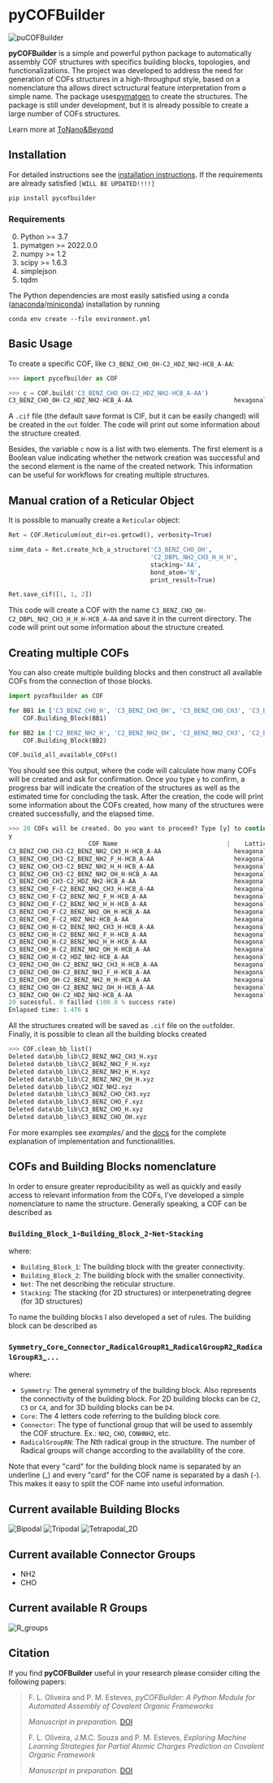# pyCOFBuilder

![puCOFBuilder](docs/header.png)

**pyCOFBuilder** is a simple and powerful python package to automatically assembly COF structures with specifics building blocks, topologies, and functionalizations. The project was developed to address the need for generation of COFs structures in a high-throughput style, based on a nomenclature tha allows direct sctructural feature interpretation from a simple name. The package uses[pymatgen](https://pymatgen.org/) to create the structures. The package is still under development, but it is already possible to create a large number of COFs structures.

Learn more at [ToNano&Beyond](https://tonanoandbeyondblog.wordpress.com/)

## Installation

For detailed instructions see the [installation instructions](https://tonanoandbeyondblog.wordpress.com/).
If the requirements are already satisfied `[WILL BE UPDATED!!!!]`

```bash
pip install pycofbuilder
```

### Requirements

0. Python >= 3.7
1. pymatgen >= 2022.0.0
2. numpy >= 1.2
3. scipy >= 1.6.3
4. simplejson
5. tqdm

The Python dependencies are most easily satisfied using a conda
([anaconda](https://www.anaconda.com/distribution)/[miniconda](https://docs.conda.io/en/latest/miniconda.html))
installation by running

```Shell
conda env create --file environment.yml
```

## Basic Usage

To create a specific COF, like `C3_BENZ_CHO_OH-C2_HDZ_NH2-HCB_A-AA`:

```python
>>> import pycofbuilder as COF

>>> c = COF.build('C3_BENZ_CHO_OH-C2_HDZ_NH2-HCB_A-AA')
C3_BENZ_CHO_OH-C2_HDZ_NH2-HCB_A-AA                            hexagonal   P    P6/m # 175    12 sym. op.
```

A `.cif` file (the default save format is CIF, but it can be easily changed) will be created in the `out` folder. The code will print out some information about the structure created.

Besides, the variable `c` now is a list with two elements. The first element is a Boolean value indicating whether the network creation was successful and the second element is the name of the created network. This information can be useful for workflows for creating multiple structures.

## Manual cration of a Reticular Object

It is possible to manually create a `Reticular` object:

```python
Ret = COF.Reticulum(out_dir=os.getcwd(), verbosity=True)

simm_data = Ret.create_hcb_a_structure('C3_BENZ_CHO_OH',
                                       'C2_DBPL_NH2_CH3_H_H_H',
                                       stacking='AA',
                                       bond_atom='N',
                                       print_result=True)

Ret.save_cif([1, 1, 2])
```

This code will create a COF with the name `C3_BENZ_CHO_OH-C2_DBPL_NH2_CH3_H_H_H-HCB_A-AA` and save it in the current directory. The code will print out some information about the structure created.

## Creating multiple COFs

You can also create multiple building blocks and then construct all available COFs from the connection of those blocks.

```python
import pycofbuilder as COF

for BB1 in ['C3_BENZ_CHO_H', 'C3_BENZ_CHO_OH', 'C3_BENZ_CHO_CH3', 'C3_BENZ_CHO_F']:
    COF.Building_Block(BB1)

for BB2 in ['C2_BENZ_NH2_H', 'C2_BENZ_NH2_OH', 'C2_BENZ_NH2_CH3', 'C2_BENZ_NH2_F']:
    COF.Building_Block(BB2)

COF.build_all_available_COFs()

```

You should see this output, where the code will calculate how many COFs will be created and ask for confirmation. Once you type `y` to confirm, a progress bar will indicate the creation of the structures as well as the estimated time for concluding the task. After the creation, the code will print some information about the COFs created, how many of the structures were created successfully, and the elapsed time.

```python
>>> 20 COFs will be created. Do you want to proceed? Type [y] to continue.
y
                      COF Name                              |    Lattice    | Point Group | N° of symmetry op. |
C3_BENZ_CHO_CH3-C2_BENZ_NH2_CH3_H-HCB_A-AA                    hexagonal   P     P6  # 168    6  sym. op.
C3_BENZ_CHO_CH3-C2_BENZ_NH2_F_H-HCB_A-AA                      hexagonal   P     P6  # 168    6  sym. op.
C3_BENZ_CHO_CH3-C2_BENZ_NH2_H_H-HCB_A-AA                      hexagonal   P     P6  # 168    6  sym. op.
C3_BENZ_CHO_CH3-C2_BENZ_NH2_OH_H-HCB_A-AA                     hexagonal   P     P6  # 168    6  sym. op.
C3_BENZ_CHO_CH3-C2_HDZ_NH2-HCB_A-AA                           hexagonal   P     P6  # 168    6  sym. op.
C3_BENZ_CHO_F-C2_BENZ_NH2_CH3_H-HCB_A-AA                      hexagonal   P     P6  # 168    6  sym. op.
C3_BENZ_CHO_F-C2_BENZ_NH2_F_H-HCB_A-AA                        hexagonal   P    P6/m # 175    12 sym. op.
C3_BENZ_CHO_F-C2_BENZ_NH2_H_H-HCB_A-AA                        hexagonal   P    P6/m # 175    12 sym. op.
C3_BENZ_CHO_F-C2_BENZ_NH2_OH_H-HCB_A-AA                       hexagonal   P    P6/m # 175    12 sym. op.
C3_BENZ_CHO_F-C2_HDZ_NH2-HCB_A-AA                             hexagonal   P    P6/m # 175    12 sym. op.
C3_BENZ_CHO_H-C2_BENZ_NH2_CH3_H-HCB_A-AA                      hexagonal   P     P6  # 168    6  sym. op.
C3_BENZ_CHO_H-C2_BENZ_NH2_F_H-HCB_A-AA                        hexagonal   P    P6/m # 175    12 sym. op.
C3_BENZ_CHO_H-C2_BENZ_NH2_H_H-HCB_A-AA                        hexagonal   P    P6/m # 175    12 sym. op.
C3_BENZ_CHO_H-C2_BENZ_NH2_OH_H-HCB_A-AA                       hexagonal   P    P6/m # 175    12 sym. op.
C3_BENZ_CHO_H-C2_HDZ_NH2-HCB_A-AA                             hexagonal   P    P6/m # 175    12 sym. op.
C3_BENZ_CHO_OH-C2_BENZ_NH2_CH3_H-HCB_A-AA                     hexagonal   P     P6  # 168    6  sym. op.
C3_BENZ_CHO_OH-C2_BENZ_NH2_F_H-HCB_A-AA                       hexagonal   P    P6/m # 175    12 sym. op.
C3_BENZ_CHO_OH-C2_BENZ_NH2_H_H-HCB_A-AA                       hexagonal   P    P6/m # 175    12 sym. op.
C3_BENZ_CHO_OH-C2_BENZ_NH2_OH_H-HCB_A-AA                      hexagonal   P    P6/m # 175    12 sym. op.
C3_BENZ_CHO_OH-C2_HDZ_NH2-HCB_A-AA                            hexagonal   P    P6/m # 175    12 sym. op.
20 sucessful. 0 failled (100.0 % success rate)
Enlapsed time: 1.476 s
```

All the structures created will be saved as `.cif` file on the `out`folder.  
Finally, it is possible to clean all the building blocks created

```python
>>> COF.clean_bb_list()
Deleted data\bb_lib\C2_BENZ_NH2_CH3_H.xyz
Deleted data\bb_lib\C2_BENZ_NH2_F_H.xyz
Deleted data\bb_lib\C2_BENZ_NH2_H_H.xyz
Deleted data\bb_lib\C2_BENZ_NH2_OH_H.xyz
Deleted data\bb_lib\C2_HDZ_NH2.xyz
Deleted data\bb_lib\C3_BENZ_CHO_CH3.xyz
Deleted data\bb_lib\C3_BENZ_CHO_F.xyz
Deleted data\bb_lib\C3_BENZ_CHO_H.xyz
Deleted data\bb_lib\C3_BENZ_CHO_OH.xyz
```

For more examples see _examples/_ and the [docs](https://github.com/lipelopesoliveira/pyCOFBuilder/examples.html)
for the complete explanation of implementation and functionalities.

## COFs and Building Blocks nomenclature

In order to ensure greater reproducibility as well as quickly and easily access to relevant information from the COFs, I've developed a simple nomenclature to name the structure. Generally speaking, a COF can be described as

### `Building_Block_1`-`Building_Block_2`-`Net`-`Stacking`

where:

- `Building_Block_1`: The building block with the greater connectivity.
- `Building_Block_2`: The building block with the smaller connectivity.
- `Net`: The net describing the reticular structure.
- `Stacking`: The stacking (for 2D structures) or interpenetrating degree (for 3D structures)

To name the building blocks I also developed a set of rules. The building block can be described as

### `Symmetry`\_`Core`\_`Connector`\_`RadicalGroupR1`\_`RadicalGroupR2`\_`RadicalGroupR3`\_`...`

where:

- `Symmetry`: The general symmetry of the building block. Also represents the connectivity of the building block. For 2D building blocks can be `C2`, `C3` or `C4`, and for 3D building blocks can be `D4`.
- `Core`: The 4 letters code referring to the building block core.
- `Connector`: The type of functional group that will be used to assembly the COF structure. Ex.: `NH2`, `CHO`, `CONHNH2`, etc.
- `RadicalGroupRN`: The Nth radical group in the structure. The number of Radical groups will change according to the availability of the core.

Note that every "card" for the building block name is separated by an underline (\_) and every "card" for the COF name is separated by a dash (-). This makes it easy to split the COF name into useful information.

## Current available Building Blocks

![Bipodal](https://github.com/lipelopesoliveira/pyCOFBuilder/blob/master/docs/BB_C2.png)
![Tripodal](https://github.com/lipelopesoliveira/pyCOFBuilder/blob/master/docs/BB_C3.png)
![Tetrapodal_2D](https://github.com/lipelopesoliveira/pyCOFBuilder/blob/master/docs/BB_C4.png)

## Current available Connector Groups

- NH2
- CHO

## Current available R Groups

![R_groups](https://github.com/lipelopesoliveira/pyCOFBuilder/blob/master/docs/R_GROUPS.png)

## Citation

If you find **pyCOFBuilder** useful in your research please consider citing the following papers:

> F. L. Oliveira and P. M. Esteves,
> _pyCOFBuilder: A Python Module for Automated Assembly of Covalent Organic Frameworks_
>
> _Manuscript in preparation._ [DOI](https://doi.org/)
>
> F. L. Oliveira, J.M.C. Souza and P. M. Esteves,
> _Exploring Machine Learning Strategies for Partial Atomic Charges Prediction  on Covalent Organic Framework_
>
> _Manuscript in preparation._ [DOI](https://doi.org/)
